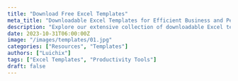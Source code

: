 ```yaml
---
title: "Download Free Excel Templates"
meta_title: "Downloadable Excel Templates for Efficient Business and Personal Management | Comprehensive Tools for Productivity"
description: "Explore our extensive collection of downloadable Excel templates, tailored for efficient business and personal management. Find specialized templates for budgeting, project management, financial planning, and more!"
date: 2023-10-31T06:00:00Z
image: "/images/templates/01.jpg"
categories: ["Resources", "Templates"]
authors: ["Luichix"]
tags: ["Excel Templates", "Productivity Tools"]
draft: false
---
```

